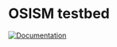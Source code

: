 # OSISM testbed

[![Documentation](https://img.shields.io/static/v1?label=&message=documentation&color=blue)](https://docs.osism.de/testbed)
